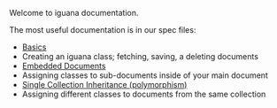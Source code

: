 Welcome to iguana documentation.

The most useful documentation is in our spec files:

 * [Basics](spec/basics_spec.html)
  * Creating an iguana class; fetching, saving, a deleting documents
 * [Embedded Documents](spec/embeds_spec.html)
  * Assigning classes to sub-documents inside of your main document
 * [Single Collection Inheritance (polymorphism)](spec/single_collection_inheritance_spec.html)
  * Assigning different classes to documents from the same collection
